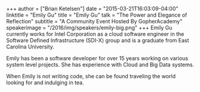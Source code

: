 +++
author = ["Brian Ketelsen"]
date = "2015-03-21T16:03:09-04:00"
linktitle = "Emily Gu"
title = "Emily Gu"
talk = "The Power and Elegance of Reflection"
subtitle = "A Community Event Hosted By GopherAcademy"
speakerimage = "/2016/img/speakers/emily-big.png"
+++
Emily Gu currently works for Intel Corporation as a cloud software engineer in the Software Defined Infrastructure (SDI-X) group and is a graduate from East Carolina University.

Emily has been a software developer for over 15 years working on various system level projects. She has experience with Cloud and Big Data systems.

When Emily is not writing code, she can be found traveling the world looking for and indulging in tea.
       